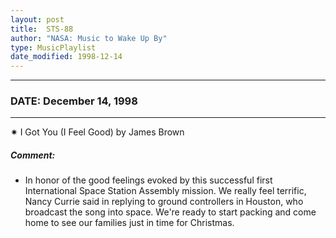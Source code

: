 ```yaml
---
layout: post
title:  STS-88
author: "NASA: Music to Wake Up By"
type: MusicPlaylist
date_modified: 1998-12-14
---
```


----
### DATE: December 14, 1998
----
✷ I Got You (I Feel Good) by James Brown

##### Comment:
* In honor of the good feelings evoked by this successful first International Space Station Assembly mission. We really feel terrific, Nancy Currie said in replying to ground controllers in Houston, who broadcast the song into space. We're ready to start packing and come home to see our families just in time for Christmas.
